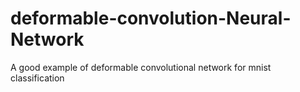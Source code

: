 # deformable-convolution-Neural-Network
A good example of deformable convolutional network for mnist classification

